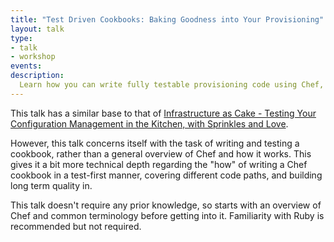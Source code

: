 ```yaml
---
title: "Test Driven Cookbooks: Baking Goodness into Your Provisioning"
layout: talk
type:
- talk
- workshop
events:
description:
  Learn how you can write fully testable provisioning code using Chef, giving you greater confidence in the servers you deploy your awesome applications to. In this example we'll create a cookbook from scratch, and go through the process of testing different code paths through unit and integration tests. The food puns hopefully won't leave a bad taste in your mouth as you learn some secret sauce.
---
```

This talk has a similar base to that of [Infrastructure as Cake - Testing Your Configuration Management in the Kitchen, with Sprinkles and Love](/talks/chef-infrastructure-as-cake/).

However, this talk concerns itself with the task of writing and testing a cookbook, rather than a general overview of Chef and how it works. This gives it a bit more technical depth regarding the "how" of writing a Chef cookbook in a test-first manner, covering different code paths, and building long term quality in.

This talk doesn't require any prior knowledge, so starts with an overview of Chef and common terminology before getting into it. Familiarity with Ruby is recommended but not required.
